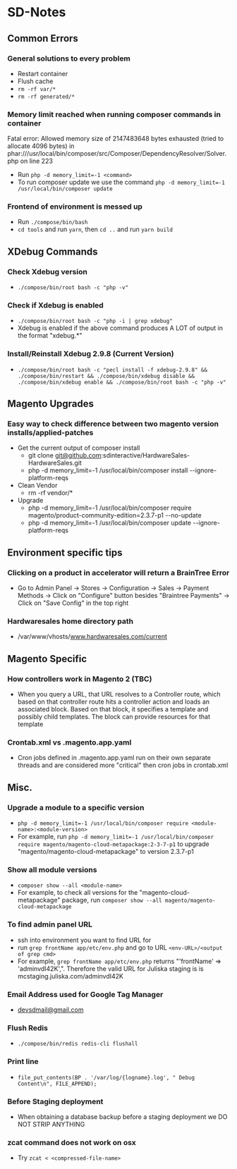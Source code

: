 # SD-Notes

## Common Errors

### General solutions to every problem
- Restart container
- Flush cache
- `rm -rf var/*`
- `rm -rf generated/*`

### Memory limit reached when running composer commands in container
Fatal error: Allowed memory size of 2147483648 bytes exhausted (tried to allocate 4096 bytes) in phar:///usr/local/bin/composer/src/Composer/DependencyResolver/Solver.php on line 223 
- Run `php -d memory_limit=-1 <command>`
- To run composer update we use the command `php -d memory_limit=-1 /usr/local/bin/composer update`

### Frontend of environment is messed up
- Run `./compose/bin/bash`
- `cd tools` and run `yarn`, then `cd ..` and run `yarn build`

## XDebug Commands

### Check Xdebug version
- `./compose/bin/root bash -c "php -v"`

### Check if Xdebug is enabled
- `./compose/bin/root bash -c "php -i | grep xdebug"`
- Xdebug is enabled if the above command produces A LOT of output in the format "xdebug.*"

### Install/Reinstall Xdebug 2.9.8 (Current Version)
- `./compose/bin/root bash -c "pecl install -f xdebug-2.9.8" && ./compose/bin/restart && ./compose/bin/xdebug disable && ./compose/bin/xdebug enable && ./compose/bin/root bash -c "php -v"`

## Magento Upgrades

### Easy way to check difference between two magento version installs/applied-patches
- Get the current output of composer install
    - git clone git@github.com:sdinteractive/HardwareSales-HardwareSales.git
    - php -d memory_limit=-1 /usr/local/bin/composer install --ignore-platform-reqs
- Clean Vendor
    - rm -rf vendor/*
- Upgrade
    - php -d memory_limit=-1 /usr/local/bin/composer require magento/product-community-edition=2.3.7-p1 --no-update
    - php -d memory_limit=-1 /usr/local/bin/composer update --ignore-platform-reqs

## Environment specific tips

### Clicking on a product in accelerator will return a BrainTree Error
- Go to Admin Panel -> Stores -> Configuration -> Sales -> Payment Methods -> Click on "Configure" button besides "Braintree Payments" -> Click on "Save Config" in the top right

### Hardwaresales home directory path
- /var/www/vhosts/www.hardwaresales.com/current

## Magento Specific

### How controllers work in Magento 2 (TBC)
- When you query a URL, that URL resolves to a Controller route, which based on that controller route hits a controller action and loads an associated block. Based on that block, it specifies a template and possibly child templates. The block can provide resources for that template

### Crontab.xml vs .magento.app.yaml
- Cron jobs defined in .magento.app.yaml run on their own separate threads and are considered more "critical" then cron jobs in crontab.xml

## Misc.

### Upgrade a module to a specific version
- `php -d memory_limit=-1 /usr/local/bin/composer require <module-name>:<module-version>`
- For example, run `php -d memory_limit=-1 /usr/local/bin/composer require magento/magento-cloud-metapackage:2-3-7-p1` to upgrade "magento/magento-cloud-metapackage" to version 2.3.7-p1

### Show all module versions
- `composer show --all <module-name>`
- For example, to check all versions for the "magento-cloud-metapackage" package, run `composer show --all magento/magento-cloud-metapackage`

### To find admin panel URL
- ssh into environment you want to find URL for
- run `grep frontName app/etc/env.php` and go to URL `<env-URL>/<output of grep cmd>`
- For example, `grep frontName app/etc/env.php` returns "'frontName' => 'adminvdI42K',". Therefore the valid URL for Juliska staging is is mcstaging.juliska.com/adminvdI42K

### Email Address used for Google Tag Manager
- devsdmail@gmail.com

### Flush Redis
- `./compose/bin/redis redis-cli flushall`

### Print line
- `file_put_contents(BP . '/var/log/{logname}.log', " Debug Content\n", FILE_APPEND);`

### Before Staging deployment
- When obtaining a database backup before a staging deployment we DO NOT STRIP ANYTHING

### zcat command does not work on osx
- Try `zcat < <compressed-file-name>`
